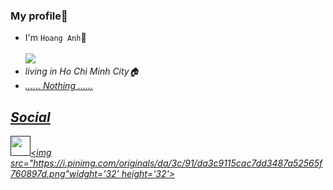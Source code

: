 ### My profile📒

- I'm `Hoang Anh`👋<br><br>
<img src="https://cdn.dribbble.com/users/1937292/screenshots/7568018/media/218acdf44d1cb8b08b6d3804e9fcc600.gif"><br>
- <i>living in Ho Chi Minh City🏠<i/><br>
- <u><i>...... Nothing ......<i/><u/><br>
## Social
<a href="" target="_blank"><img src="https://i.pinimg.com/originals/da/3c/91/da3c9115cac7dd3487a52565f760897d.png" widght='32' height='32'></a><a href="https://github.com/" target="_blank"><img src="https://i.pinimg.com/originals/da/3c/91/da3c9115cac7dd3487a52565f760897d.png"widght='32' height='32'></a>   
